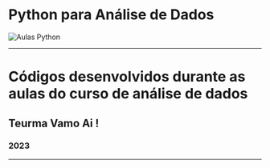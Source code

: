# Python para Análise de Dados

![ Aulas Python ](https://i.imgur.com/0YYk2nj.png)

---

# Códigos desenvolvidos durante as aulas do curso de análise de dados
## Teurma Vamo Ai !
### 2023

---